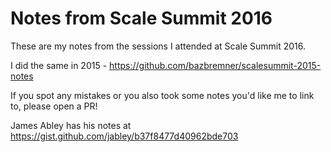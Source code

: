 # Notes from Scale Summit 2016

These are my notes from the sessions I attended at Scale Summit 2016.

I did the same in 2015 -
https://github.com/bazbremner/scalesummit-2015-notes

If you spot any mistakes or you also took some notes you'd like me to
link to, please open a PR!

James Abley has his notes at https://gist.github.com/jabley/b37f8477d40962bde703
